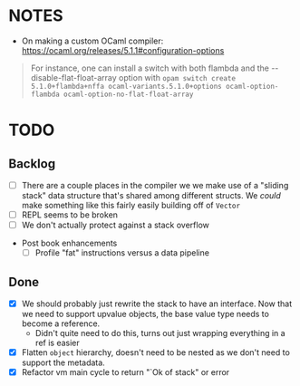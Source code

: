 # NOTES

- On making a custom OCaml compiler: https://ocaml.org/releases/5.1.1#configuration-options
> For instance, one can install a switch with both flambda and the --disable-flat-float-array option with
> `opam switch create 5.1.0+flambda+nffa ocaml-variants.5.1.0+options ocaml-option-flambda ocaml-option-no-flat-float-array`

# TODO

## Backlog

- [ ] There are a couple places in the compiler we we make use of a "sliding stack" data structure that's shared among different structs. We _could_ make something like this fairly easily building off of `Vector`
- [ ] REPL seems to be broken
- [ ] We don't actually protect against a stack overflow
- Post book enhancements
  - [ ] Profile "fat" instructions versus a data pipeline

## Done
- [x] We should probably just rewrite the stack to have an interface. Now that we need to support upvalue objects, the base value type needs to become a reference.
  - Didn't quite need to do this, turns out just wrapping everything in a ref is easier
- [x] Flatten `object` hierarchy, doesn't need to be nested as we don't need to support the metadata.
- [x] Refactor vm main cycle to return "`Ok of stack" or error
